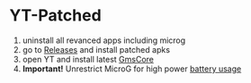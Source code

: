 # YT-Patched

1. uninstall all revanced apps including microg
2. go to [Releases](https://github.com/JoshuaRifareal/YT-Patched/releases) and install patched apks
3. open YT and install latest [GmsCore](https://github.com/microg/GmsCore) 
4. <b>Important!</b> Unrestrict MicroG for high power [battery usage](https://dontkillmyapp.com/) 
